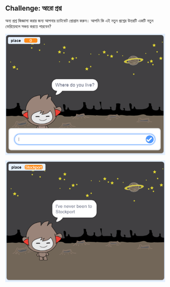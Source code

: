 ## Challenge: আরো প্রশ্ন

অন্য প্রশ্ন জিজ্ঞাসা করার জন্য আপনার চ্যাটবোট প্রোগ্রাম করুন। আপনি কি এই নতুন প্রশ্নের উত্তরটি একটি নতুন ভেরিয়েবলে সঞ্চয় করতে পারবেন?

![More questions](images/chatbot-question1.png)

![More questions](images/chatbot-question2.png)